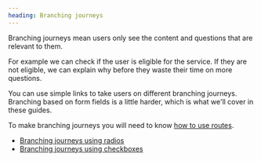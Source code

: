 ```yaml
---
heading: Branching journeys
---
```


Branching journeys mean users only see the content and questions that are relevant to them.

For example we can check if the user is eligible for the service. If they are not eligible, we can explain why before they waste their time on more questions.

You can use simple links to take users on different branching journeys. Branching based on form fields is a little harder, which is what we'll cover in these guides.

To make branching journeys you will need to know [how to use routes](create-routes).

 - [Branching journeys using radios](branching-journeys-radios)
 - [Branching journeys using checkboxes](branching-journeys-checkboxes)